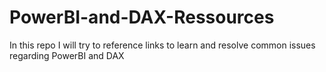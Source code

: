 # PowerBI-and-DAX-Ressources
In this repo I will try to reference links to learn and resolve common issues regarding PowerBI and DAX
